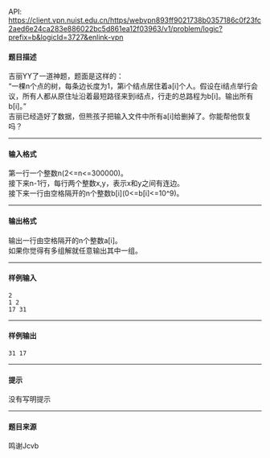 API: https://client.vpn.nuist.edu.cn/https/webvpn893ff9021738b0357186c0f23fc2aed6e24ca283e886022bc5d861ea12f03963/v1/problem/logic?prefix=b&logicId=3727&enlink-vpn

#### 题目描述

吉丽YY了一道神题，题面是这样的：  
“一棵n个点的树，每条边长度为1，第i个结点居住着a\[i\]个人。假设在i结点举行会议，所有人都从原住址沿着最短路径来到i结点，行走的总路程为b\[i\]。输出所有b\[i\]。”  
吉丽已经造好了数据，但熊孩子把输入文件中所有a\[i\]给删掉了。你能帮他恢复吗？

---

#### 输入格式

第一行一个整数n(2<=n<=300000)。  
接下来n-1行，每行两个整数x,y，表示x和y之间有连边。  
接下来一行由空格隔开的n个整数b\[i\](0<=b\[i\]<=10^9)。

---

#### 输出格式

输出一行由空格隔开的n个整数a\[i\]。  
如果你觉得有多组解就任意输出其中一组。

---

#### 样例输入
```
2
1 2
17 31
```

---

#### 样例输出
```
31 17
```

---

#### 提示

没有写明提示

---

#### 题目来源

鸣谢Jcvb